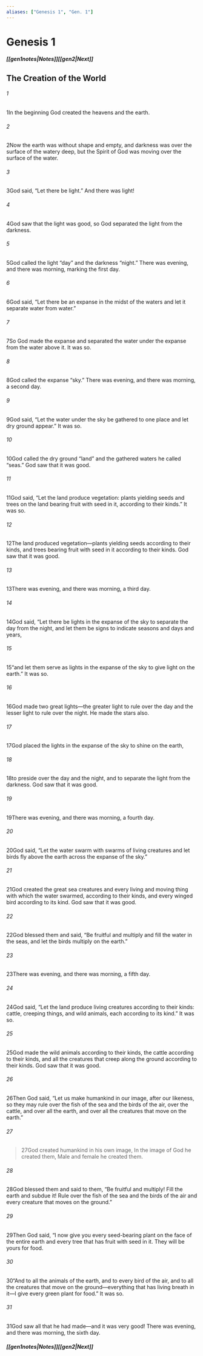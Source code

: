 ```yaml
---
aliases: ["Genesis 1", "Gen. 1"]
---
```

# Genesis 1
##### [[gen1notes|Notes]]<span class=navigation-separator></span>[[gen2|Next]]<span class=arrow-right></span>
## The Creation of the World
###### 1
<span class=verse-first>1</span>In the beginning God created the heavens and the earth.
###### 2
<span class=verse-body>2</span>Now the earth was without shape and empty, and darkness was over the surface of the watery deep, but the Spirit of God was moving over the surface of the water.
###### 3
<span class=verse-body>3</span>God said, “Let there be light.” And there was light!
###### 4
<span class=verse-body>4</span>God saw that the light was good, so God separated the light from the darkness.
###### 5
<span class=verse-body>5</span>God called the light “day” and the darkness “night.” There was evening, and there was morning, marking the first day.
<div class=paragraph-break></div>

###### 6
<span class=verse-first>6</span>God said, “Let there be an expanse in the midst of the waters and let it separate water from water.”
###### 7
<span class=verse-body>7</span>So God made the expanse and separated the water under the expanse from the water above it. It was so.
###### 8
<span class=verse-body>8</span>God called the expanse “sky.” There was evening, and there was morning, a second day.
<div class=paragraph-break></div>

###### 9
<span class=verse-first>9</span>God said, “Let the water under the sky be gathered to one place and let dry ground appear.” It was so.
###### 10
<span class=verse-body>10</span>God called the dry ground “land” and the gathered waters he called “seas.” God saw that it was good.
###### 11
<span class=verse-body>11</span>God said, “Let the land produce vegetation: plants yielding seeds and trees on the land bearing fruit with seed in it, according to their kinds.” It was so.
###### 12
<span class=verse-body>12</span>The land produced vegetation—plants yielding seeds according to their kinds, and trees bearing fruit with seed in it according to their kinds. God saw that it was good.
###### 13
<span class=verse-body>13</span>There was evening, and there was morning, a third day.
<div class=paragraph-break></div>

###### 14
<span class=verse-first>14</span>God said, “Let there be lights in the expanse of the sky to separate the day from the night, and let them be signs to indicate seasons and days and years,
###### 15
<span class=verse-body>15</span>“and let them serve as lights in the expanse of the sky to give light on the earth.” It was so.
###### 16
<span class=verse-body>16</span>God made two great lights—the greater light to rule over the day and the lesser light to rule over the night. He made the stars also.
###### 17
<span class=verse-body>17</span>God placed the lights in the expanse of the sky to shine on the earth,
###### 18
<span class=verse-body>18</span>to preside over the day and the night, and to separate the light from the darkness. God saw that it was good.
###### 19
<span class=verse-body>19</span>There was evening, and there was morning, a fourth day.
<div class=paragraph-break></div>

###### 20
<span class=verse-first>20</span>God said, “Let the water swarm with swarms of living creatures and let birds fly above the earth across the expanse of the sky.”
###### 21
<span class=verse-body>21</span>God created the great sea creatures and every living and moving thing with which the water swarmed, according to their kinds, and every winged bird according to its kind. God saw that it was good.
###### 22
<span class=verse-body>22</span>God blessed them and said, “Be fruitful and multiply and fill the water in the seas, and let the birds multiply on the earth.”
###### 23
<span class=verse-body>23</span>There was evening, and there was morning, a fifth day.
<div class=paragraph-break></div>

###### 24
<span class=verse-first>24</span>God said, “Let the land produce living creatures according to their kinds: cattle, creeping things, and wild animals, each according to its kind.” It was so.
###### 25
<span class=verse-body>25</span>God made the wild animals according to their kinds, the cattle according to their kinds, and all the creatures that creep along the ground according to their kinds. God saw that it was good.
<div class=paragraph-break></div>

###### 26
<span class=verse-first>26</span>Then God said, “Let us make humankind in our image, after our likeness, so they may rule over the fish of the sea and the birds of the air, over the cattle, and over all the earth, and over all the creatures that move on the earth.”
<div class=paragraph-break></div>

###### 27
><span class=verse-body-poetry>27</span>God created humankind in his own image,
>In the image of God he created them,
>Male and female he created them.
<div class=paragraph-break></div>

###### 28
<span class=verse-body>28</span>God blessed them and said to them, “Be fruitful and multiply! Fill the earth and subdue it! Rule over the fish of the sea and the birds of the air and every creature that moves on the ground.”
###### 29
<span class=verse-body>29</span>Then God said, “I now give you every seed-bearing plant on the face of the entire earth and every tree that has fruit with seed in it. They will be yours for food.
###### 30
<span class=verse-body>30</span>“And to all the animals of the earth, and to every bird of the air, and to all the creatures that move on the ground—everything that has living breath in it—I give every green plant for food.” It was so.
###### 31
<span class=verse-body>31</span>God saw all that he had made—and it was very good! There was evening, and there was morning, the sixth day.
##### [[gen1notes|Notes]]<span class=navigation-separator></span>[[gen2|Next]]<span class=arrow-right></span>